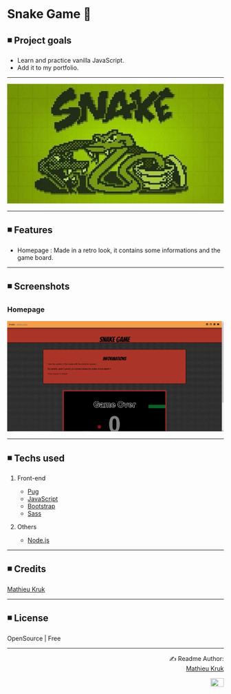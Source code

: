 # Snake Game 🐍

## ◾ Project goals

<ul>
  <li>Learn and practice vanilla JavaScript.</li>
  <li>Add it to my portfolio.</li>
</ul>

<hr>

<p align="center">
  <img src="public/images/repository/snake.jpg">
</p>

<hr>

## ◾ Features
<ul>
  <li>Homepage : Made in a retro look, it contains some informations and the game board.</li>
</ul>

<hr>

## ◾ Screenshots

### Homepage
<p align="center">
  <img src="public/images/repository/homepage.png">
</p>

<hr>

## ◾ Techs used

1. Front-end
   - [Pug](https://pugjs.org/api/getting-started.html)
   - [JavaScript](https://www.javascript.com/)
   - [Bootstrap](https://getbootstrap.com/)
   - [Sass](https://sass-lang.com/)
   
2. Others
   - [Node.js](https://nodejs.org/en/)

<hr>

## ◾ Credits

[Mathieu Kruk](https://github.com/MathieuKruk)

<hr>

## ◾ License

OpenSource | Free

<hr>

<p align="right">
  ✍️ Readme Author:<br>
  <a href="https://github.com/MathieuKruk">Mathieu Kruk</a>
</p>

<p align="right">
  <img src="https://media.giphy.com/media/2YOp8WqFDRHhe/giphy.gif" height="40%" width="25%">
</p>

